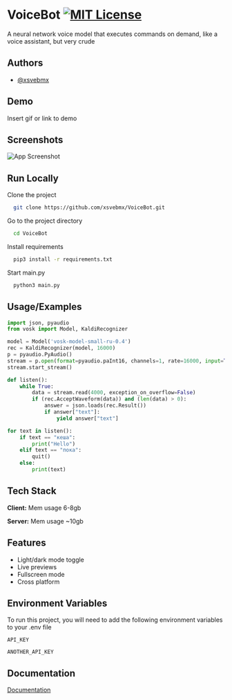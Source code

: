 
# VoiceBot [![MIT License](https://img.shields.io/badge/License-MIT-green.svg)](https://github.com/xsvebmx/VoiceBot/LICENSE.md)

A neural network voice model that executes commands on demand, like a voice assistant, but very crude


## Authors

- [@xsvebmx](https://www.github.com/xsvebmx) 



## Demo

Insert gif or link to demo


## Screenshots

![App Screenshot](https://github.com/xsvebmx/VoiceBot/blob/main/demo.png)


## Run Locally

Clone the project

```bash
  git clone https://github.com/xsvebmx/VoiceBot.git
```

Go to the project directory

```bash
  cd VoiceBot
```

Install requirements

```bash
  pip3 install -r requirements.txt
```

Start main.py

```bash
  python3 main.py
```


## Usage/Examples

```python
import json, pyaudio
from vosk import Model, KaldiRecognizer

model = Model('vosk-model-small-ru-0.4')
rec = KaldiRecognizer(model, 16000)
p = pyaudio.PyAudio()
stream = p.open(format=pyaudio.paInt16, channels=1, rate=16000, input=True, frames_per_buffer=8000)
stream.start_stream()

def listen():
	while True:
		data = stream.read(4000, exception_on_overflow=False)
		if (rec.AcceptWaveform(data)) and (len(data) > 0):
			answer = json.loads(rec.Result())
			if answer["text"]:
				yield answer["text"]

for text in listen():
	if text == "кеша":
		print("Hello")
	elif text == "пока":
		quit()
	else:
		print(text)
```


## Tech Stack

**Client:** Mem usage 6-8gb

**Server:** Mem usage ~10gb


## Features

- Light/dark mode toggle
- Live previews
- Fullscreen mode
- Cross platform


## Environment Variables

To run this project, you will need to add the following environment variables to your .env file

`API_KEY`

`ANOTHER_API_KEY`


## Documentation

[Documentation](https://linktodocumentation)


